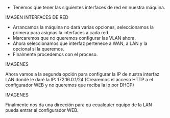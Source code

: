 - Tenemos que tener las siguientes interfaces de red en nuestra máquina.

IMAGEN INTERFACES DE RED

- Arrancamos la máquina no dará varias opciones, seleccionamos la primera para asignas la interfaces a cada red.
- Marcaremos que no queremos configurar las VLAN ahora.
- Ahora seleccionamos que interfaz pertenece a WAN, a LAN y la opcional si la queremos.
- Finalmente procedemos con el proceso.

IMAGENES

Ahora vamos a la segunda opción para configurar la IP de nustra interfaz LAN dondé le daré la IP: 172.16.0.1/24 (Crearemos el acceso HTTP a el configurador WEB y no queremos que reciba la ip por DHCP)

IMAGENES

Finalmente nos da una dirección para qu ecualquier equipo de la LAN pueda entrar al configurador WEB.
